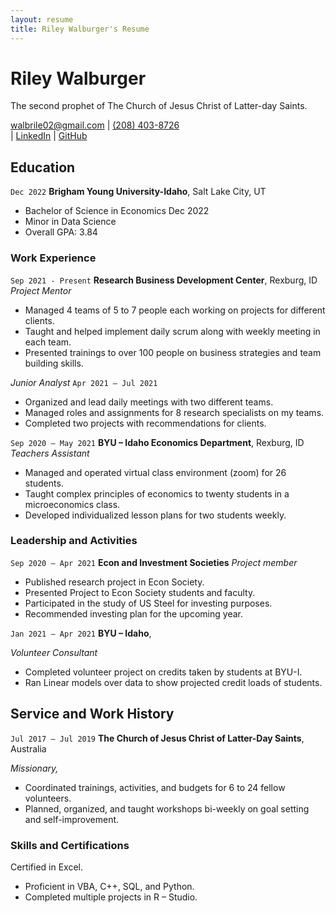 ```yaml
---
layout: resume
title: Riley Walburger's Resume
---
```

# Riley Walburger
The second prophet of The Church of Jesus Christ of Latter-day Saints.

<div id="webaddress">
<a href="walbrile02@gmail.com">walbrile02@gmail.com</a>
| <a href="(208) 403-8726">(208) 403-8726</a>
</div>
| <a href="www.linkedin.com/in/riley-walburger">LinkedIn</a>
</div>
| <a href="https://github.com/walburgerriley">GitHub</a>
</div>

<!-- https://www.monique.tech/the-art-of-markdown -->


## Education

`Dec 2022`
__Brigham Young University-Idaho__, Salt Lake City, UT

- Bachelor of Science in Economics Dec 2022
- Minor in Data Science
- Overall GPA: 3.84

### Work Experience

`Sep 2021 - Present`
__Research Business Development Center__, Rexburg, ID
_Project Mentor_ 
- Managed 4 teams of 5 to 7 people each working on projects for different clients.
- Taught and helped implement daily scrum along with weekly meeting in each team.
- Presented trainings to over 100 people on business strategies and team building skills.

_Junior Analyst_  `Apr 2021 – Jul 2021`

- Organized and lead daily meetings with two different teams.
- Managed roles and assignments for 8 research specialists on my teams.
- Completed two projects with recommendations for clients.

`Sep 2020 – May 2021`
__BYU – Idaho Economics Department__, Rexburg, ID
_Teachers Assistant_ 

- Managed and operated virtual class environment (zoom) for 26 students.
- Taught complex principles of economics to twenty students in a microeconomics class.
- Developed individualized lesson plans for two students weekly.

### Leadership and Activities

`Sep 2020 – Apr 2021`
__Econ and Investment Societies__
_Project member_ 
-  Published research project in Econ Society.
- Presented Project to Econ Society students and faculty.
- Participated in the study of US Steel for investing purposes.
- Recommended investing plan for the upcoming year.

`Jan 2021 – Apr 2021`
__BYU – Idaho__, 

_Volunteer Consultant_ 
- Completed volunteer project on credits taken by students at BYU-I.
- Ran Linear models over data to show projected credit loads of students.


## Service and Work History

`Jul 2017 – Jul 2019`
__The Church of Jesus Christ of Latter-Day Saints__, Australia

_Missionary,_  
- Coordinated trainings, activities, and budgets for 6 to 24 fellow volunteers.
- Planned, organized, and taught workshops bi-weekly on goal setting and self-improvement.

### Skills and Certifications
 Certified in Excel.
- Proficient in VBA, C++, SQL, and Python.
- Completed multiple projects in R – Studio.
<!-- ### Footer

Last updated: May 2013 -->

